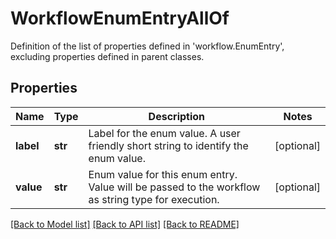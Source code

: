 # WorkflowEnumEntryAllOf

Definition of the list of properties defined in 'workflow.EnumEntry', excluding properties defined in parent classes.
## Properties
Name | Type | Description | Notes
------------ | ------------- | ------------- | -------------
**label** | **str** | Label for the enum value. A user friendly short string to identify the enum value. | [optional] 
**value** | **str** | Enum value for this enum entry. Value will be passed to the workflow as string type for execution. | [optional] 

[[Back to Model list]](../README.md#documentation-for-models) [[Back to API list]](../README.md#documentation-for-api-endpoints) [[Back to README]](../README.md)


